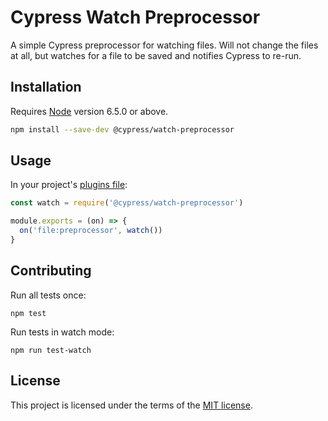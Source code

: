 # Cypress Watch Preprocessor

A simple Cypress preprocessor for watching files. Will not change the files at all, but watches for a file to be saved and notifies Cypress to re-run.

## Installation

Requires [Node](https://nodejs.org) version 6.5.0 or above.

```sh
npm install --save-dev @cypress/watch-preprocessor
```

## Usage

In your project's [plugins file](https://on.cypress.io/guides/guides/plugins.html):

```javascript
const watch = require('@cypress/watch-preprocessor')

module.exports = (on) => {
  on('file:preprocessor', watch())
}
```

## Contributing

Run all tests once:

```shell
npm test
```

Run tests in watch mode:

```shell
npm run test-watch
```

## License

This project is licensed under the terms of the [MIT license](/LICENSE.md).
